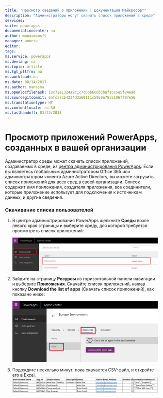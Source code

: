 ```yaml
---
title: "Просмотр сведений о приложении | Документация Майкрософт"
description: "Администраторы могут скачать список приложений в среде"
services: 
suite: powerapps
documentationcenter: na
author: manasmamsft
manager: anneta
editor: 
tags: 
ms.service: powerapps
ms.devlang: na
ms.topic: article
ms.tgt_pltfrm: na
ms.workload: na
ms.date: 08/14/2017
ms.author: manasma
ms.openlocfilehash: 18c72e1324a9c1c7c0bb666b3baf16c6e5f84ead
ms.sourcegitcommit: 6afca7cb4234d3a60111c5950e7855106ff97e56
ms.translationtype: HT
ms.contentlocale: ru-RU
ms.lasthandoff: 01/23/2018
---
```

# <a name="view-powerapps-created-in-your-organization"></a>Просмотр приложений PowerApps, созданных в вашей организации
Администратор среды может скачать список приложений, создаваемых в среде, из [центра администрирования PowerApps][1]. Если вы являетесь глобальным администратором Office 365 или администратором клиента Azure Active Directory, вы можете загрузить список приложений для всех сред в своей организации. Список содержит имя приложения, создателя приложения, все соединители, которые приложение использует для подключения к источникам данных, и другие сведения.

### <a name="download-the-list-of-apps"></a>Скачивание списка пользователей
1. В центре администрирования PowerApps щелкните **Среды** возле левого края страницы и выберите среду, для которой требуется просмотреть список приложений:
   
    ![Меню "Файл", пункт "Общий доступ"](./media/admin-view-apps/environment.png)
2. Зайдите на страницу **Ресурсы** из горизонтальной панели навигации и выберите **Приложения**. Скачайте список приложений, нажав кнопку **Download the list of apps** (Скачать список приложений), как показано ниже:
   
    ![Меню "Файл", пункт "Общий доступ"](./media/admin-view-apps/resources-app.png)
3. Подождите несколько минут, пока скачается CSV-файл, и откройте его в Excel.
   ![Меню File and Share (Файл и общий доступ)](./media/admin-view-apps/excel-view.png)
   
   <!--Reference links in article-->

[1]:https://admin.powerapps.com
